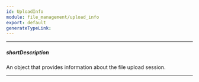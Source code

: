 ```yaml
---
id: UploadInfo
module: file_management/upload_info
export: default
generateTypeLink: 
---
```

---
##### shortDescription
An object that provides information about the file upload session.

---
